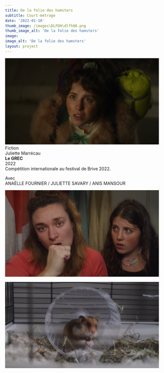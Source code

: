 ```yaml
---
title: De la folie des hamsters
subtitle: Court-métrage
date: '2022-01-10'
thumb_image: /images\DLFDH\dlfh08.png
thumb_image_alt: 'De la folie des hamsters'
image:
image_alt: 'De la folie des hamsters'
layout: project
---
```


![](/images\DLFDH\dlfh02.png)
<br>
Fiction <br>
Juliette Marrécau <br>
**Le GREC** <br>
2022 <br> 
Compétition internationale au festival de Brive 2022. <br>

Avec <br>
ANAËLLE FOURNIER / JULIETTE SAVARY / ANIS MANSOUR

![](/images\DLFDH\dlfh01.png)

![](/images\DLFDH\dlfh04.png)
